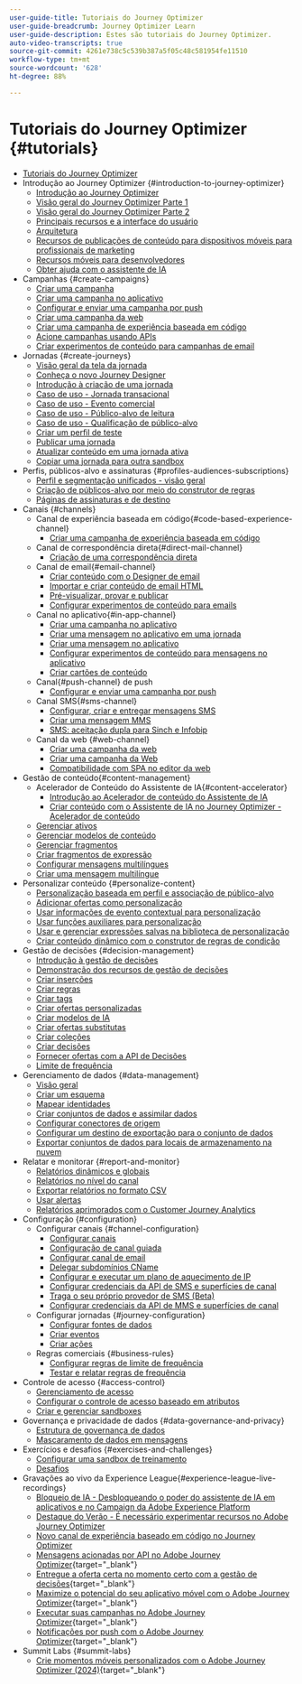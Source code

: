 ```yaml
---
user-guide-title: Tutoriais do Journey Optimizer
user-guide-breadcrumb: Journey Optimizer Learn
user-guide-description: Estes são tutoriais do Journey Optimizer.
auto-video-transcripts: true
source-git-commit: 4261e738c5c539b387a5f05c48c581954fe11510
workflow-type: tm+mt
source-wordcount: '628'
ht-degree: 88%

---
```



# Tutoriais do Journey Optimizer {#tutorials}

+ [Tutoriais do Journey Optimizer](/help/_ajo-main/overview.md)
+ Introdução ao Journey Optimizer {#introduction-to-journey-optimizer}
   + [Introdução ao Journey Optimizer](/help/introduction/introduction.md)
   + [Visão geral do Journey Optimizer Parte 1](/help/introduction/journey-optimizer-overview-part-1.md)
   + [Visão geral do Journey Optimizer Parte 2](/help/introduction/journey-optimizer-overview-part-2.md)
   + [Principais recursos e a interface do usuário](/help/introduction/key-capabilities-and-user-interface.md)
   + [Arquitetura](/help/introduction/architecture.md)
   + [Recursos de publicações de conteúdo para dispositivos móveis para profissionais de marketing](/help/channels/mobile-capabilities.md)
   + [Recursos móveis para desenvolvedores](/help/channels/mobile-capabilities-for-developers.md)
   + [Obter ajuda com o assistente de IA](/help/ai-assistant.md)
+ Campanhas {#create-campaigns}
   + [Criar uma campanha](/help/create-campaigns/create-a-campaign.md)
   + [Criar uma campanha no aplicativo](/help/create-campaigns/in-app.md)
   + [Configurar e enviar uma campanha por push](/help/create-campaigns/push-campaign.md)
   + [Criar uma campanha da web](/help/create-campaigns/web-campaign.md)
   + [Criar uma campanha de experiência baseada em código](https://experienceleague.adobe.com/pt-br/docs/journey-optimizer-learn/tutorials/channels/code-based-experience-channel/create-a-code-based-experience-campaign)
   + [Acione campanhas usando APIs](/help/create-campaigns/api-triggered-campaigns.md)
   + [Criar experimentos de conteúdo para campanhas de email](/help/create-campaigns/content-experiments.md)
+ Jornadas {#create-journeys}
   + [Visão geral da tela da jornada](/help/create-journeys/overview-over-the-journey-canvas.md)
   + [Conheça o novo Journey Designer](/help/create-journeys/new-journey-designer.md)
   + [Introdução à criação de uma jornada](/help/create-journeys/introduction-to-building-a-journey.md)
   + [Caso de uso - Jornada transacional](/help/create-journeys/use-case-transactional-journey.md)
   + [Caso de uso - Evento comercial](/help/create-journeys/use-case-business-event.md)
   + [Caso de uso - Público-alvo de leitura](/help/create-journeys/use-case-read-audience.md)
   + [Caso de uso - Qualificação de público-alvo](/help/create-journeys/use-case-audience-qualification.md)
   + [Criar um perfil de teste](/help/create-journeys/test-a-journey.md)
   + [Publicar uma jornada](/help/create-journeys/publish-a-journey.md)
   + [Atualizar conteúdo em uma jornada ativa](/help/create-journeys/update-content-in-live-journey.md)
   + [Copiar uma jornada para outra sandbox](/help/create-journeys/copy-a-journey.md)
+ Perfis, públicos-alvo e assinaturas {#profiles-audiences-subscriptions}
   + [Perfil e segmentação unificados - visão geral](/help/profiles-audiences-subscriptions/unified-profile-and-segmentation-overview.md)
   + [Criação de públicos-alvo por meio do construtor de regras](/help/profiles-audiences-subscriptions/create-audiences-using-the-rule-builder.md)
   + [Páginas de assinaturas e de destino](/help/subscriptions-and-landing-pages.md)
+ Canais {#channels}
   + Canal de experiência baseada em código{#code-based-experience-channel}
      + [Criar uma campanha de experiência baseada em código](/help/channels/create-a-code-based-experience-campaign.md)
   + Canal de correspondência direta{#direct-mail-channel}
      + [Criação de uma correspondência direta](/help/channels/direct-mail.md)
   + Canal de email{#email-channel}
      + [Criar conteúdo com o Designer de email](/help/channels/create-content-with-the-email-designer.md)
      + [Importar e criar conteúdo de email HTML](/help/channels/import-and-author-html-email-content.md)
      + [Pré-visualizar, provar e publicar](/help/channels/preview-proof-and-publish.md)
      + [Configurar experimentos de conteúdo para emails](/help/experimentation/content-experiments-for-emails.md)
   + Canal no aplicativo{#in-app-channel}
      + [Criar uma campanha no aplicativo](/help/channels/create-an-in-app-campaign.md)
      + [Criar uma mensagem no aplicativo em uma jornada](/help/channels/create-an-in-app-message-in-a-journey.md)
      + [Criar uma mensagem no aplicativo](/help/channels/author-in-app-messages.md)
      + [Configurar experimentos de conteúdo para mensagens no aplicativo](/help/experimentation/content-experiments-for-in-app-messages.md)
      + [Criar cartões de conteúdo](/help/channels/create-content-cards.md)
   + Canal{#push-channel} de push
      + [Configurar e enviar uma campanha por push](/help/channels/create-a-push-campaign.md)
   + Canal SMS{#sms-channel}
      + [Configurar, criar e entregar mensagens SMS](/help/channels/author-sms-messages.md)
      + [Criar uma mensagem MMS](/help/channels/author-mms.md)
      + [SMS: aceitação dupla para Sinch e Infobip](/help/channels/sms-double-opt-in.md)
   + Canal da web {#web-channel}
      + [Criar uma campanha da web](/help/channels/create-a-web-campaign.md)
      + [Criar uma campanha da Web](/help/channels/author-a-web-campaign.md)
      + [Compatibilidade com SPA no editor da web](/help/channels/singel-page-application-support.md)
+ Gestão de conteúdo{#content-management}
   + Acelerador de Conteúdo do Assistente de IA{#content-accelerator}
      + [Introdução ao Acelerador de conteúdo do Assistente de IA](/help/content-management/introduction-to-the-ai-assistant-content-accelerator.md)
      + [Criar conteúdo com o Assistente de IA no Journey Optimizer - Acelerador de conteúdo](/help/content-management/create-content-with-the-ai-assistant-content-accelerator.md)
   + [Gerenciar ativos](/help/assets-essentials-overview.md)
   + [Gerenciar modelos de conteúdo](/help/content-management/content-templates.md)
   + [Gerenciar fragmentos](/help/content-management/manage-fragments.md)
   + [Criar fragmentos de expressão](/help/content-management/expression-fragments.md)
   + [Configurar mensagens multilíngues](/help/content-management/set-up-multilingual-messages.md)
   + [Criar uma mensagem multilíngue](/help/content-management/create-multilingual-messages.md)
+ Personalizar conteúdo {#personalize-content}
   + [Personalização baseada em perfil e associação de público-alvo](/help/personalize-content/profile-and-audience-membership-based-personalization.md)
   + [Adicionar ofertas como personalização](/help/personalize-content/add-offer-decisioning-to-messages.md)
   + [Usar informações de evento contextual para personalização](/help/personalize-content/use-contextual-event-information-for-personalization.md)
   + [Usar funções auxiliares para personalização](/help/personalize-content/use-helper-functions-for-personalization.md)
   + [Usar e gerenciar expressões salvas na biblioteca de personalização](/help/personalize-content/use-and-manage-saved-expressions-in-personalization-library.md)
   + [Criar conteúdo dinâmico com o construtor de regras de condição](/help/personalize-content/create-dynamic-content.md)
+ Gestão de decisões {#decision-management}
   + [Introdução à gestão de decisões](/help/decision-management/introduction-to-decision-management.md)
   + [Demonstração dos recursos de gestão de decisões](/help/decision-management/demo-of-decision-management-capabilities.md)
   + [Criar inserções](/help/decision-management/create-placements.md)
   + [Criar regras](/help/decision-management/create-rules.md)
   + [Criar tags](/help/decision-management/create-tags.md)
   + [Criar ofertas personalizadas](/help/decision-management/create-personalized-offers.md)
   + [Criar modelos de IA](/help/decision-management/create-ai-models.md)
   + [Criar ofertas substitutas](/help/decision-management/create-fallback-offers.md)
   + [Criar coleções](/help/decision-management/create-collections.md)
   + [Criar decisões](/help/decision-management/create-decisions.md)
   + [Fornecer ofertas com a API de Decisões](/help/decision-management/deliver-offers-with-the-decisions-api.md)
   + [Limite de frequência](/help/decision-management/frequency-capping.md)
+ Gerenciamento de dados {#data-management}
   + [Visão geral](/help/data-management/set-up-data-overview.md)
   + [Criar um esquema](/help/data-management/create-schema.md)
   + [Mapear identidades](/help/data-management/map-identities.md)
   + [Criar conjuntos de dados e assimilar dados](/help/data-management/create-datasets-and-ingest-data.md)
   + [Configurar conectores de origem](/help/data-management/configure-source-connectors.md)
   + [Configurar um destino de exportação para o conjunto de dados](/help/data-management/configure-dataset-export-destination.md)
   + [Exportar conjuntos de dados para locais de armazenamento na nuvem](/help/data-management/export-datasets.md)
+ Relatar e monitorar {#report-and-monitor}
   + [Relatórios dinâmicos e globais](/help/report-and-monitor/live-and-global-reports.md)
   + [Relatórios no nível do canal](/help/report-and-monitor/channel-level-reports.md)
   + [Exportar relatórios no formato CSV](/help/report-and-monitor/export-reports-in-csv-format.md)
   + [Usar alertas](/help/administration/alerts.md)
   + [Relatórios aprimorados com o Customer Journey Analytics](/help/report-and-monitor/enhanced-reporting-with-customer-journey-analytics.md)
+ Configuração {#configuration}
   + Configurar canais {#channel-configuration}
      + [Configurar canais](/help/set-up-channels/configure-channels.md)
      + [Configuração de canal guiada](/help/set-up-channels/guided-channel-setup.md)
      + [Configurar canal de email](/help/set-up-channels/set-up-email-channel.md)
      + [Delegar subdomínios CName](/help/set-up-channels/delegate-cname-subdomains.md)
      + [Configurar e executar um plano de aquecimento de IP](/help/administration/set-up-and-execute-an-ip-warmup-plan.md)
      + [Configurar credenciais da API de SMS e superfícies de canal](/help/set-up-channels/set-up-sms-channel.md)
      + [Traga o seu próprio provedor de SMS (Beta)](/help/set-up-channels/bring-your-own-sms-provider.md)
      + [Configurar credenciais da API de MMS e superfícies de canal](/help/set-up-channels/configure-mms-api-credentials-and-channel-surfaces.md)
   + Configurar jornadas {#journey-configuration}
      + [Configurar fontes de dados](/help/set-up-journeys/configure-data-sources.md)
      + [Criar eventos](/help/set-up-journeys/create-events.md)
      + [Criar ações](/help/set-up-journeys/create-actions.md)
   + Regras comerciais {#business-rules}
      + [Configurar regras de limite de frequência](/help/configuration/configure-frequency-capping-rules.md)
      + [Testar e relatar regras de frequência](/help/configuration/test-and-report-on-frequency-rules.md)
+ Controle de acesso {#access-control}
   + [Gerenciamento de acesso](/help/set-up-access/access-management.md)
   + [Configurar o controle de acesso baseado em atributos](/help/administration/attribute-based-access-control.md)
   + [Criar e gerenciar sandboxes](/help/set-up-access/create-and-manage-sandboxes.md)
+ Governança e privacidade de dados {#data-governance-and-privacy}
   + [Estrutura de governança de dados](/help/privacy/data-governance-framework.md)
   + [Mascaramento de dados em mensagens](/help/privacy/mask-data-in-messages.md)
+ Exercícios e desafios {#exercises-and-challenges}
   + [Configurar uma sandbox de treinamento](https://experienceleague.adobe.com/docs/journey-optimizer-learn/configure-a-training-sandbox/introduction-and-prerequisites.html?lang=pt-BR)
   + [Desafios](https://experienceleague.adobe.com/docs/journey-optimizer-learn/challenges/introduction-and-prerequisites.html?lang=pt-BR)
+ Gravações ao vivo da Experience League{#experience-league-live-recordings}
   + [Bloqueio de IA - Desbloqueando o poder do assistente de IA em aplicativos e no Campaign da Adobe Experience Platform](https://experienceleague.adobe.com/en/docs/events/experience-league-live-recordings/episodes/exl-live-episode-09-26-24)
   + [Destaque do Verão - É necessário experimentar recursos no Adobe Journey Optimizer](https://experienceleague.adobe.com/en/docs/events/experience-league-live-recordings/episodes/exl-live-episode-08-28-24)
   + [Novo canal de experiência baseado em código no Journey Optimizer](https://experienceleague.adobe.com/pt-br/docs/events/experience-league-live-recordings/episodes/exl-live-episode-04-24-24)
   + [Mensagens acionadas por API no Adobe Journey Optimizer](https://experienceleague.adobe.com/docs/events/experience-league-live-recordings/episodes/exl-live-episode-8-23-23.html?lang=pt-BR){target="_blank"}
   + [Entregue a oferta certa no momento certo com a gestão de decisões](https://experienceleague.adobe.com/docs/events/experience-league-live-recordings/episodes/exl-live-episode-10-25-22.html?lang=pt-BR){target="_blank"}
   + [Maximize o potencial do seu aplicativo móvel com o Adobe Journey Optimizer](https://experienceleague.adobe.com/docs/events/experience-league-live-recordings/episodes/exl-live-episode-5-24-23.html?lang=pt-BR){target="_blank"}
   + [Executar suas campanhas no Adobe Journey Optimizer](https://experienceleague.adobe.com/docs/events/experience-league-live-recordings/episodes/exl-live-episode-09-22-22.html?lang=pt-BR){target="_blank"}
   + [Notificações por push com o Adobe Journey Optimizer](https://experienceleague.adobe.com/docs/events/experience-league-live-recordings/episodes/exl-live-episode-05-12-22.html?lang=pt-BR){target="_blank"}
+ Summit Labs {#summit-labs}
   + [Crie momentos móveis personalizados com o Adobe Journey Optimizer (2024)](https://experienceleague.adobe.com/pt-br/docs/journey-optimizer-learn/summit-labs/lab-overview){target="_blank"}
